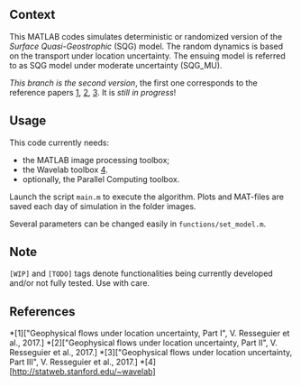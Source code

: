 
## Context

This MATLAB codes simulates deterministic or randomized version of the *Surface Quasi-Geostrophic* (SQG) model. The random dynamics is based on the transport under location uncertainty. The ensuing model is referred to as SQG model under moderate uncertainty (SQG_MU).

*This branch is the second version*, the first one corresponds to the reference papers [1], [2], [3]. It is *still in progress*!

## Usage

This code currently needs:

* the MATLAB image processing toolbox;
* the Wavelab toolbox [4].
* optionally, the Parallel Computing toolbox.

Launch the script `main.m` to execute the algorithm. Plots and MAT-files are saved each day of simulation in the folder images.

Several parameters can be changed easily in `functions/set_model.m`.

## Note

`[WIP]` and `[TODO]` tags denote functionalities being currently developed and/or not fully tested. Use with care.

## References

*[1]["Geophysical flows under location uncertainty, Part I", V. Resseguier et al., 2017.]
*[2]["Geophysical flows under location uncertainty, Part II", V. Resseguier et al., 2017.]
*[3]["Geophysical flows under location uncertainty, Part III", V. Resseguier et al., 2017.]
*[4][http://statweb.stanford.edu/~wavelab]

[1]: http://dx.doi.org/10.1080/03091929.2017.1310210
[2]: http://dx.doi.org/10.1080/03091929.2017.1312101
[3]: http://dx.doi.org/10.1080/03091929.2017.1312102
[4]: http://statweb.stanford.edu/~wavelab
